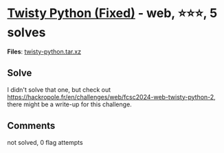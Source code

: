 [Twisty Python (Fixed)](challenge_files/README.md) - web, ⭐⭐⭐, 5 solves
===

**Files**: [twisty-python.tar.xz](https://www.narthorn.com/ctf/FCSC-2024/challenge_files/web/Twisty%20Python%20%28Fixed%29/twisty-python.tar.xz)

## Solve

I didn't solve that one, but check out https://hackropole.fr/en/challenges/web/fcsc2024-web-twisty-python-2, there might be a write-up for this challenge.

## Comments

not solved, 0 flag attempts
